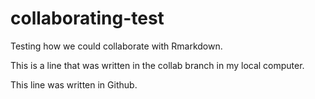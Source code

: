 # collaborating-test
Testing how we could collaborate with Rmarkdown.

This is a line that was written in the collab branch in my local computer.

This line was written in Github.
